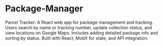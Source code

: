 # Package-Manager
Parcel Tracker: A React web app for package management and tracking. Users search by name or tracking number, update collection status, and view locations on Google Maps. Includes adding detailed package info and sorting by status. Built with React, MobX for state, and API integration.
